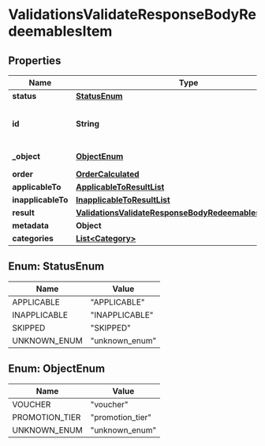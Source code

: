 

# ValidationsValidateResponseBodyRedeemablesItem


## Properties

| Name | Type | Description | Notes |
|------------ | ------------- | ------------- | -------------|
|**status** | [**StatusEnum**](#StatusEnum) |  |  |
|**id** | **String** | Redeemable ID, i.e. the voucher code. |  |
|**_object** | [**ObjectEnum**](#ObjectEnum) | Redeemable&#39;s object type. |  |
|**order** | [**OrderCalculated**](OrderCalculated.md) |  |  [optional] |
|**applicableTo** | [**ApplicableToResultList**](ApplicableToResultList.md) |  |  [optional] |
|**inapplicableTo** | [**InapplicableToResultList**](InapplicableToResultList.md) |  |  [optional] |
|**result** | [**ValidationsValidateResponseBodyRedeemablesItemResult**](ValidationsValidateResponseBodyRedeemablesItemResult.md) |  |  |
|**metadata** | **Object** |  |  [optional] |
|**categories** | [**List&lt;Category&gt;**](Category.md) |  |  [optional] |



## Enum: StatusEnum

| Name | Value |
|---- | -----|
| APPLICABLE | &quot;APPLICABLE&quot; |
| INAPPLICABLE | &quot;INAPPLICABLE&quot; |
| SKIPPED | &quot;SKIPPED&quot; |
| UNKNOWN_ENUM | &quot;unknown_enum&quot; |



## Enum: ObjectEnum

| Name | Value |
|---- | -----|
| VOUCHER | &quot;voucher&quot; |
| PROMOTION_TIER | &quot;promotion_tier&quot; |
| UNKNOWN_ENUM | &quot;unknown_enum&quot; |



